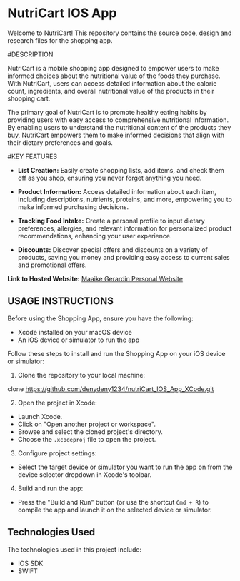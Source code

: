 # NutriCart IOS App 

Welcome to NutriCart! This repository contains the source code, design and research files for the shopping app.

#DESCRIPTION 

NutriCart is a mobile shopping app designed to empower users to make informed choices about the nutritional value of the foods they purchase. With NutriCart, users can access detailed information about the calorie count, ingredients, and overall nutritional value of the products in their shopping cart.

The primary goal of NutriCart is to promote healthy eating habits by providing users with easy access to comprehensive nutritional information. By enabling users to understand the nutritional content of the products they buy, NutriCart empowers them to make informed decisions that align with their dietary preferences and goals.

#KEY FEATURES

- **List Creation:** Easily create shopping lists, add items, and check them off as you shop, ensuring you never forget anything you need.

- **Product Information:** Access detailed information about each item, including descriptions, nutrients, proteins, and more, empowering you to make informed purchasing decisions.

- **Tracking Food Intake:** Create a personal profile to input dietary preferences, allergies, and relevant information for personalized product recommendations, enhancing your user experience.

- **Discounts:** Discover special offers and discounts on a variety of products, saving you money and providing easy access to current sales and promotional offers.

**Link to Hosted Website:** [Maaike Gerardin Personal Website](https://denydeny1234.github.io/Maaikee-Gerardin-s-website/)

## USAGE INSTRUCTIONS

Before using the Shopping App, ensure you have the following:

- Xcode installed on your macOS device
- An iOS device or simulator to run the app


Follow these steps to install and run the Shopping App on your iOS device or simulator:

1. Clone the repository to your local machine:

clone https://github.com/denydeny1234/nutriCart_IOS_App_XCode.git


2. Open the project in Xcode:
- Launch Xcode.
- Click on "Open another project or workspace".
- Browse and select the cloned project's directory.
- Choose the `.xcodeproj` file to open the project.

3. Configure project settings:
- Select the target device or simulator you want to run the app on from the device selector dropdown in Xcode's toolbar.

4. Build and run the app:
- Press the "Build and Run" button (or use the shortcut `Cmd + R`) to compile the app and launch it on the selected device or simulator.


## Technologies Used

The technologies used in this project include:

- IOS SDK
- SWIFT



